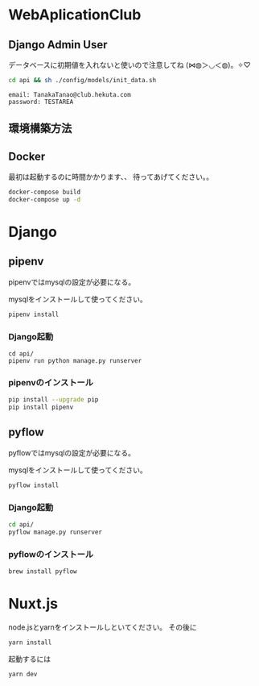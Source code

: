 # WebAplicationClub

## Django Admin User

データベースに初期値を入れないと使いので注意してね (⋈◍＞◡＜◍)。✧♡

```bash
cd api && sh ./config/models/init_data.sh
```

```
email: TanakaTanao@club.hekuta.com
password: TESTAREA
```

## 環境構築方法

## Docker

最初は起動するのに時間かかります、、
待ってあげてください。。

```bash
docker-compose build
docker-compose up -d
```


# Django

## pipenv

pipenvではmysqlの設定が必要になる。

mysqlをインストールして使ってください。

```bash
pipenv install
```

### Django起動

```
cd api/
pipenv run python manage.py runserver
```

### pipenvのインストール

```bash
pip install --upgrade pip
pip install pipenv
```

## pyflow

pyflowではmysqlの設定が必要になる。

mysqlをインストールして使ってください。

```bash
pyflow install
```

### Django起動
```bash
cd api/
pyflow manage.py runserver
```

### pyflowのインストール

```bash
brew install pyflow
```


# Nuxt.js

node.jsとyarnをインストールしといてください。
その後に

```bash
yarn install
```

起動するには

```bash
yarn dev
```

